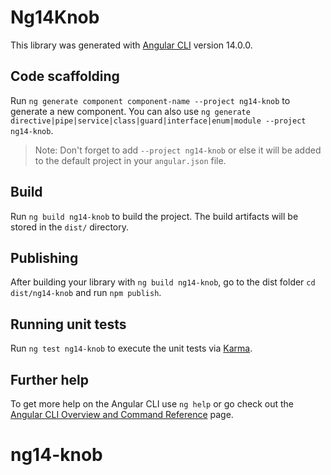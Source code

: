 # Ng14Knob

This library was generated with [Angular CLI](https://github.com/angular/angular-cli) version 14.0.0.

## Code scaffolding

Run `ng generate component component-name --project ng14-knob` to generate a new component. You can also use `ng generate directive|pipe|service|class|guard|interface|enum|module --project ng14-knob`.
> Note: Don't forget to add `--project ng14-knob` or else it will be added to the default project in your `angular.json` file. 

## Build

Run `ng build ng14-knob` to build the project. The build artifacts will be stored in the `dist/` directory.

## Publishing

After building your library with `ng build ng14-knob`, go to the dist folder `cd dist/ng14-knob` and run `npm publish`.

## Running unit tests

Run `ng test ng14-knob` to execute the unit tests via [Karma](https://karma-runner.github.io).

## Further help

To get more help on the Angular CLI use `ng help` or go check out the [Angular CLI Overview and Command Reference](https://angular.io/cli) page.
# ng14-knob
